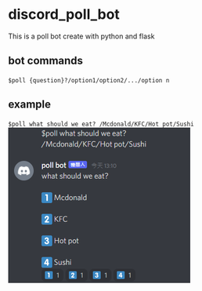 # discord_poll_bot
This is a poll bot create with python and flask
## bot commands
`$poll {question}?/option1/option2/.../option n`
## example
`$poll what should we eat? /Mcdonald/KFC/Hot pot/Sushi` <br>
![poll example](pollbot_example.png)
